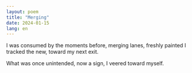 ```yaml
---
layout: poem
title: "Merging"
date: 2024-01-15
lang: en
---
```


I was consumed by the moments before,
merging lanes, freshly painted 
I tracked the new, toward my next exit.

What was once unintended, now
a sign, I veered
toward myself.